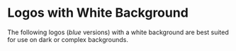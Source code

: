 # Logos with White Background

The following logos (_blue_ versions) with a white background are best suited for use on dark or complex backgrounds.